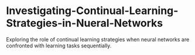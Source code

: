 # Investigating-Continual-Learning-Strategies-in-Nueral-Networks
Exploring the role of continual learning strategies when neural networks are confronted with learning tasks sequentially.
